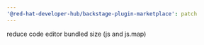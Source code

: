```yaml
---
'@red-hat-developer-hub/backstage-plugin-marketplace': patch
---
```


reduce code editor bundled size (js and js.map)
